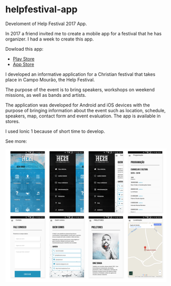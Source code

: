 # helpfestival-app
Develoment of Help Festival 2017 App.

In 2017 a friend invited me to create a mobile app for a festival that he has organizer. I had a week to create this app.

Dowload this app:
- [Play Store](https://play.google.com/store/apps/details?id=com.ionicframework.helpfestival895626)
- [App Store](https://itunes.apple.com/us/app/help-festival/id1286950329?l=pt&ls=1&mt=8)

I developed an informative application for a Christian festival that takes place in Campo Mourão, the Help Festival.

The purpose of the event is to bring speakers, workshops on weekend missions, as well as bands and artists.

The application was developed for Android and iOS devices with the purpose of bringing information about the event such as location, schedule, speakers, map, contact form and event evaluation. The app is available in stores.

I used Ionic 1 because of short time to develop.

See more:

![Image web app](https://github.com/marialuisacp/helpfestival-app/blob/master/screens.png)
